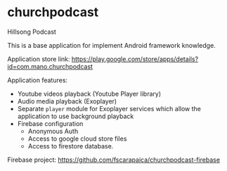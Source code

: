 # churchpodcast
Hillsong Podcast

This is a base application for implement Android framework knowledge.

Application store link:
https://play.google.com/store/apps/details?id=com.mano.churchpodcast

Application features:
* Youtube videos playback (Youtube Player library)
* Audio media playback (Exoplayer)
* Separate `player` module for Exoplayer services which allow the application to use background playback
* Firebase configuration
  * Anonymous Auth
  * Access to google cloud store files
  * Access to firestore database.

Firebase project:
https://github.com/fscarapaica/churchpodcast-firebase
